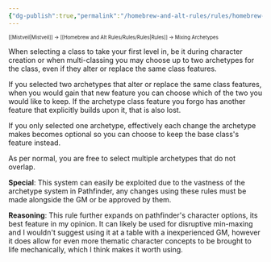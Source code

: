 ```yaml
---
{"dg-publish":true,"permalink":"/homebrew-and-alt-rules/rules/homebrew-alt-rules/mixing-archetypes/"}
---
```


<sup><sup>[[Mistveil\|Mistveil]] → [[Homebrew and Alt Rules/Rules/Rules\|Rules]] → Mixing Archetypes</sup></sup>

When selecting a class to take your first level in, be it during character creation or when multi-classing you may choose up to two archetypes for the class, even if they alter or replace the same class features.

If you selected two archetypes that alter or replace the same class features, when you would gain that new feature you can choose which of the two you would like to keep. If the archetype class feature you forgo has another feature that explicitly builds upon it, that is also lost.

If you only selected one archetype, effectively each change the archetype makes becomes optional so you can choose to keep the base class's feature instead.

As per normal, you are free to select multiple archetypes that do not overlap.

**Special**: This system can easily be exploited due to the vastness of the archetype system in Pathfinder, any changes using these rules must be made alongside the GM or be approved by them.

**Reasoning**: This rule further expands on pathfinder's character options, its best feature in my opinion. It can likely be used for disruptive min-maxing and I wouldn't suggest using it at a table with a inexperienced GM, however it does allow for even more thematic character concepts to be brought to life mechanically, which I think makes it worth using. 

